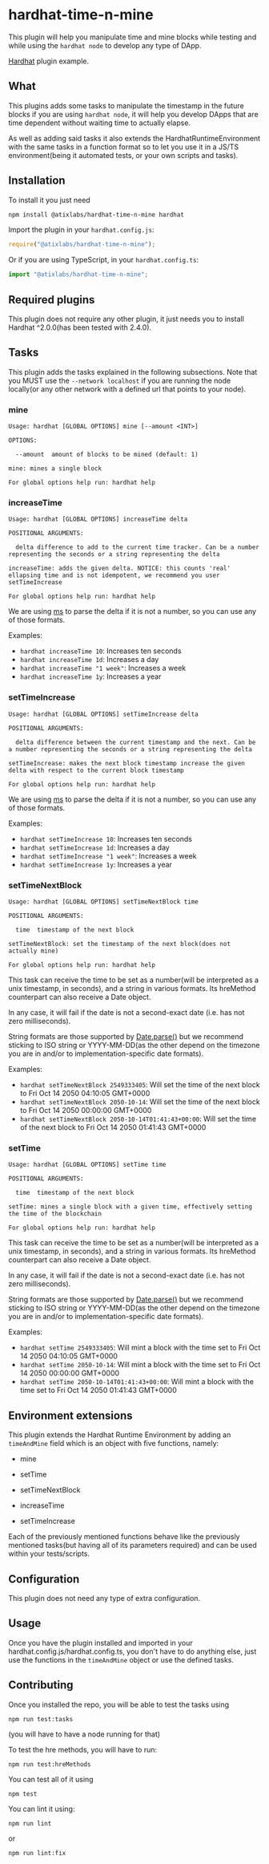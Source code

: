 # hardhat-time-n-mine

This plugin will help you manipulate time and mine blocks while testing and while using the `hardhat node` to develop any type of DApp.

[Hardhat](https://hardhat.org) plugin example. 

## What

This plugins adds some tasks to manipulate the timestamp in the future blocks if you are using `hardhat node`, it will help you develop DApps that are time dependent without waiting time to actually elapse.

As well as adding said tasks it also extends the HardhatRuntimeEnvironment with the same tasks in a function format so to let you use it in a JS/TS environment(being it automated tests, or your own scripts and tasks). 

## Installation

To install it you just need

```bash
npm install @atixlabs/hardhat-time-n-mine hardhat
```

Import the plugin in your `hardhat.config.js`:

```js
require("@atixlabs/hardhat-time-n-mine");
```

Or if you are using TypeScript, in your `hardhat.config.ts`:

```ts
import "@atixlabs/hardhat-time-n-mine";
```


## Required plugins

This plugin does not require any other plugin, it just needs you to install Hardhat ^2.0.0(has been tested with 2.4.0).

## Tasks


This plugin adds the tasks explained in the following subsections.
Note that you MUST use the `--network localhost` if you are running the node locally(or any other network with a defined url that points to your node).

### mine
```
Usage: hardhat [GLOBAL OPTIONS] mine [--amount <INT>]

OPTIONS:

  --amount	amount of blocks to be mined (default: 1)

mine: mines a single block

For global options help run: hardhat help
```

### increaseTime
```
Usage: hardhat [GLOBAL OPTIONS] increaseTime delta

POSITIONAL ARGUMENTS:

  delta	difference to add to the current time tracker. Can be a number representing the seconds or a string representing the delta

increaseTime: adds the given delta. NOTICE: this counts 'real' ellapsing time and is not idempotent, we recommend you user setTimeIncrease

For global options help run: hardhat help
```

We are using [ms](https://www.npmjs.com/package/ms) to parse the delta if it is not a number, so you can use any of those formats.

Examples:

- `hardhat increaseTime 10`: Increases ten seconds
- `hardhat increaseTime 1d`: Increases a day
- `hardhat increaseTime "1 week"`: Increases a week
- `hardhat increaseTime 1y`: Increases a year


### setTimeIncrease
```
Usage: hardhat [GLOBAL OPTIONS] setTimeIncrease delta

POSITIONAL ARGUMENTS:

  delta	difference between the current timestamp and the next. Can be a number representing the seconds or a string representing the delta

setTimeIncrease: makes the next block timestamp increase the given delta with respect to the current block timestamp

For global options help run: hardhat help
```

We are using [ms](https://www.npmjs.com/package/ms) to parse the delta if it is not a number, so you can use any of those formats.

Examples:

- `hardhat setTimeIncrease 10`: Increases ten seconds
- `hardhat setTimeIncrease 1d`: Increases a day
- `hardhat setTimeIncrease "1 week"`: Increases a week
- `hardhat setTimeIncrease 1y`: Increases a year

### setTimeNextBlock
```
Usage: hardhat [GLOBAL OPTIONS] setTimeNextBlock time

POSITIONAL ARGUMENTS:

  time	timestamp of the next block 

setTimeNextBlock: set the timestamp of the next block(does not actually mine)

For global options help run: hardhat help
```

This task can receive the time to be set as a number(will be interpreted as a unix timestamp, in seconds), and a string in various formats. Its hreMethod counterpart can also receive a Date object.

In any case, it will fail if the date is not a second-exact date (i.e. has not zero milliseconds).

String formats are those supported by [Date.parse()](https://developer.mozilla.org/en-US/docs/Web/JavaScript/Reference/Global_Objects/Date/parse) but we recommend sticking to ISO string or YYYY-MM-DD(as the other depend on the timezone you are in and/or to implementation-specific date formats).


Examples: 

- `hardhat setTimeNextBlock 2549333405`: Will set the time of the next block to Fri Oct 14 2050 04:10:05 GMT+0000
- `hardhat setTimeNextBlock 2050-10-14`: Will set the time of the next block to Fri Oct 14 2050 00:00:00 GMT+0000
- `hardhat setTimeNextBlock 2050-10-14T01:41:43+00:00`: Will set the time of the next block to Fri Oct 14 2050 01:41:43 GMT+0000

### setTime

```
Usage: hardhat [GLOBAL OPTIONS] setTime time

POSITIONAL ARGUMENTS:

  time	timestamp of the next block 

setTime: mines a single block with a given time, effectively setting the time of the blockchain

For global options help run: hardhat help
```

This task can receive the time to be set as a number(will be interpreted as a unix timestamp, in seconds), and a string in various formats. Its hreMethod counterpart can also receive a Date object.

In any case, it will fail if the date is not a second-exact date (i.e. has not zero milliseconds).

String formats are those supported by [Date.parse()](https://developer.mozilla.org/en-US/docs/Web/JavaScript/Reference/Global_Objects/Date/parse) but we recommend sticking to ISO string or YYYY-MM-DD(as the other depend on the timezone you are in and/or to implementation-specific date formats).


Examples:

- `hardhat setTime 2549333405`: Will mint a block with the time set to Fri Oct 14 2050 04:10:05 GMT+0000
- `hardhat setTime 2050-10-14`: Will mint a block with the time set to Fri Oct 14 2050 00:00:00 GMT+0000
- `hardhat setTime 2050-10-14T01:41:43+00:00`: Will mint a block with the time set to Fri Oct 14 2050 01:41:43 GMT+0000


## Environment extensions

This plugin extends the Hardhat Runtime Environment by adding an `timeAndMine` field
which is an object with five functions, namely:

- mine

- setTime

- setTimeNextBlock

- increaseTime

- setTimeIncrease

Each of the previously mentioned functions behave like the previously mentioned tasks(but having all of its parameters required) and can be used within your tests/scripts.



## Configuration

This plugin does not need any type of extra configuration.

## Usage

Once you have the plugin installed and imported in your hardhat.config.js/hardhat.config.ts, you don't have to do anything else, just use the functions in the `timeAndMine` object or use the defined tasks.


## Contributing

Once you installed the repo, you will be able to test the tasks using 

`npm run test:tasks`

(you will have to have a node running for that)

To test the hre methods, you will have to run:

`npm run test:hreMethods`

You can test all of it using

`npm test`

You can lint it using:

`npm run lint`

or

`npm run lint:fix`
